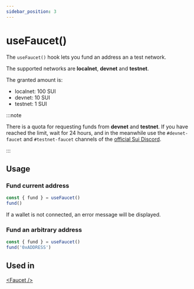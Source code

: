 ```yaml
---
sidebar_position: 3
---
```


# useFaucet()

The `useFaucet()` hook lets you fund an address an a test network.

The supported networks are **localnet**, **devnet** and **testnet**.

The granted amount is:
- localnet: 100 SUI
- devnet: 10 SUI
- testnet: 1 SUI

:::note

There is a quota for requesting funds from **devnet** and **testnet**. 
If you have reached the limit, wait for 24 hours, and in the meanwhile use the `#devnet-faucet` and `#testnet-faucet` channels of the [official Sui Discord](https://discord.gg/sui).

:::

## Usage

### Fund current address

```ts title="MyComponent.tsx"
const { fund } = useFaucet()
fund()
```

If a wallet is not connected, an error message will be displayed.

### Fund an arbitrary address

```ts title="MyComponent.tsx"
const { fund } = useFaucet()
fund('0xADDRESS')
```

## Used in

[\<Faucet \/\>](../components/Faucet.md)
